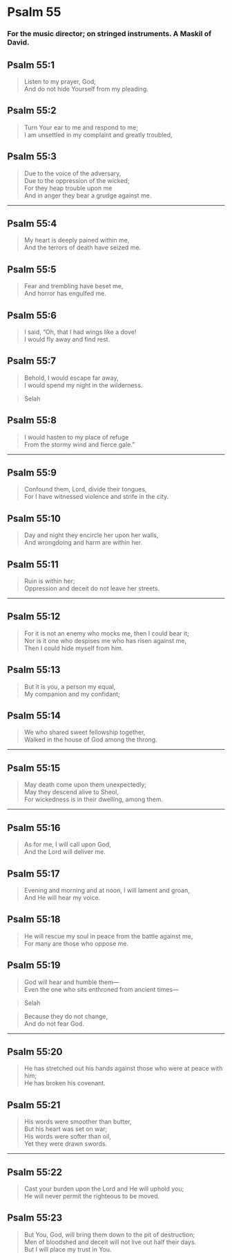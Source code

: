 # Psalm 55

### For the music director; on stringed instruments. A Maskil of David.

## Psalm 55:1

> Listen to my prayer, God;  
> And do not hide Yourself from my pleading.

## Psalm 55:2

> Turn Your ear to me and respond to me;  
> I am unsettled in my complaint and greatly troubled,

## Psalm 55:3

> Due to the voice of the adversary,  
> Due to the oppression of the wicked;  
> For they heap trouble upon me  
> And in anger they bear a grudge against me.

---

## Psalm 55:4

> My heart is deeply pained within me,  
> And the terrors of death have seized me.

## Psalm 55:5

> Fear and trembling have beset me,  
> And horror has engulfed me.

## Psalm 55:6

> I said, “Oh, that I had wings like a dove!  
> I would fly away and find rest.

## Psalm 55:7

> Behold, I would escape far away,  
> I would spend my night in the wilderness.

> Selah

## Psalm 55:8

> I would hasten to my place of refuge  
> From the stormy wind and fierce gale.”

---

## Psalm 55:9

> Confound them, Lord, divide their tongues,  
> For I have witnessed violence and strife in the city.

## Psalm 55:10

> Day and night they encircle her upon her walls,  
> And wrongdoing and harm are within her.

## Psalm 55:11

> Ruin is within her;  
> Oppression and deceit do not leave her streets.

---

## Psalm 55:12

> For it is not an enemy who mocks me, then I could bear it;  
> Nor is it one who despises me who has risen against me,  
> Then I could hide myself from him.

## Psalm 55:13

> But it is you, a person my equal,  
> My companion and my confidant;

## Psalm 55:14

> We who shared sweet fellowship together,  
> Walked in the house of God among the throng.

---

## Psalm 55:15

> May death come upon them unexpectedly;  
> May they descend alive to Sheol,  
> For wickedness is in their dwelling, among them.

---

## Psalm 55:16

> As for me, I will call upon God,  
> And the Lord will deliver me.

## Psalm 55:17

> Evening and morning and at noon, I will lament and groan,  
> And He will hear my voice.

## Psalm 55:18

> He will rescue my soul in peace from the battle against me,  
> For many are those who oppose me.

## Psalm 55:19

> God will hear and humble them—  
> Even the one who sits enthroned from ancient times—

> Selah

> Because they do not change,  
> And do not fear God.

---

## Psalm 55:20

> He has stretched out his hands against those who were at peace with him;  
> He has broken his covenant.

## Psalm 55:21

> His words were smoother than butter,  
> But his heart was set on war;  
> His words were softer than oil,  
> Yet they were drawn swords.

---

## Psalm 55:22

> Cast your burden upon the Lord and He will uphold you;  
> He will never permit the righteous to be moved.

## Psalm 55:23

> But You, God, will bring them down to the pit of destruction;  
> Men of bloodshed and deceit will not live out half their days.  
> But I will place my trust in You.
